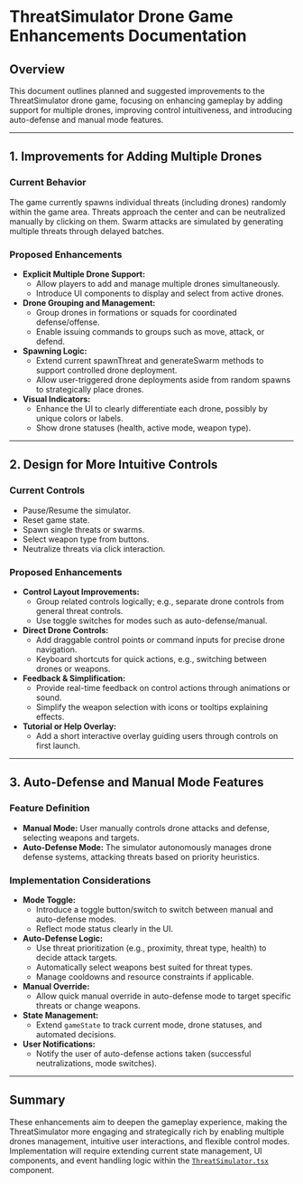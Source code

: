 # ThreatSimulator Drone Game Enhancements Documentation

## Overview

This document outlines planned and suggested improvements to the ThreatSimulator
drone game, focusing on enhancing gameplay by adding support for multiple
drones, improving control intuitiveness, and introducing auto-defense and manual
mode features.

---

## 1. Improvements for Adding Multiple Drones

### Current Behavior

The game currently spawns individual threats (including drones) randomly within
the game area. Threats approach the center and can be neutralized manually by
clicking on them. Swarm attacks are simulated by generating multiple threats
through delayed batches.

### Proposed Enhancements

- **Explicit Multiple Drone Support:**
  - Allow players to add and manage multiple drones simultaneously.
  - Introduce UI components to display and select from active drones.
- **Drone Grouping and Management:**
  - Group drones in formations or squads for coordinated defense/offense.
  - Enable issuing commands to groups such as move, attack, or defend.
- **Spawning Logic:**
  - Extend current spawnThreat and generateSwarm methods to support controlled
    drone deployment.
  - Allow user-triggered drone deployments aside from random spawns to
    strategically place drones.
- **Visual Indicators:**
  - Enhance the UI to clearly differentiate each drone, possibly by unique
    colors or labels.
  - Show drone statuses (health, active mode, weapon type).

---

## 2. Design for More Intuitive Controls

### Current Controls

- Pause/Resume the simulator.
- Reset game state.
- Spawn single threats or swarms.
- Select weapon type from buttons.
- Neutralize threats via click interaction.

### Proposed Enhancements

- **Control Layout Improvements:**
  - Group related controls logically; e.g., separate drone controls from general
    threat controls.
  - Use toggle switches for modes such as auto-defense/manual.
- **Direct Drone Controls:**
  - Add draggable control points or command inputs for precise drone navigation.
  - Keyboard shortcuts for quick actions, e.g., switching between drones or
    weapons.
- **Feedback & Simplification:**
  - Provide real-time feedback on control actions through animations or sound.
  - Simplify the weapon selection with icons or tooltips explaining effects.
- **Tutorial or Help Overlay:**
  - Add a short interactive overlay guiding users through controls on first
    launch.

---

## 3. Auto-Defense and Manual Mode Features

### Feature Definition

- **Manual Mode:** User manually controls drone attacks and defense, selecting
  weapons and targets.
- **Auto-Defense Mode:** The simulator autonomously manages drone defense
  systems, attacking threats based on priority heuristics.

### Implementation Considerations

- **Mode Toggle:**
  - Introduce a toggle button/switch to switch between manual and auto-defense
    modes.
  - Reflect mode status clearly in the UI.
- **Auto-Defense Logic:**
  - Use threat prioritization (e.g., proximity, threat type, health) to decide
    attack targets.
  - Automatically select weapons best suited for threat types.
  - Manage cooldowns and resource constraints if applicable.
- **Manual Override:**
  - Allow quick manual override in auto-defense mode to target specific threats
    or change weapons.
- **State Management:**
  - Extend `gameState` to track current mode, drone statuses, and automated
    decisions.
- **User Notifications:**
  - Notify the user of auto-defense actions taken (successful neutralizations,
    mode switches).

---

## Summary

These enhancements aim to deepen the gameplay experience, making the
ThreatSimulator more engaging and strategically rich by enabling multiple drones
management, intuitive user interactions, and flexible control modes.
Implementation will require extending current state management, UI components,
and event handling logic within the
[`ThreatSimulator.tsx`](apps/marketing/src/components/ThreatSimulator.tsx)
component.
